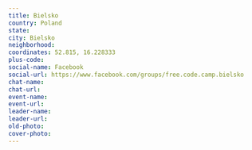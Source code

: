```yaml
---
title: Bielsko
country: Poland
state: 
city: Bielsko
neighborhood: 
coordinates: 52.815, 16.228333
plus-code:
social-name: Facebook
social-url: https://www.facebook.com/groups/free.code.camp.bielsko
chat-name:
chat-url:
event-name:
event-url:
leader-name:
leader-url:
old-photo: 
cover-photo:
---
```

